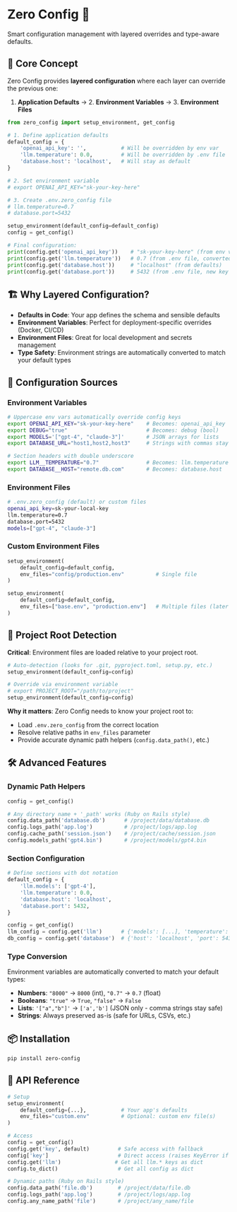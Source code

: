 # Zero Config 🚀

Smart configuration management with layered overrides and type-aware defaults.

## 🎯 Core Concept

Zero Config provides **layered configuration** where each layer can override the previous one:

1. **Application Defaults** → 2. **Environment Variables** → 3. **Environment Files**

```python
from zero_config import setup_environment, get_config

# 1. Define application defaults
default_config = {
    'openai_api_key': '',           # Will be overridden by env var
    'llm.temperature': 0.0,         # Will be overridden by .env file
    'database.host': 'localhost',   # Will stay as default
}

# 2. Set environment variable
# export OPENAI_API_KEY="sk-your-key-here"

# 3. Create .env.zero_config file
# llm.temperature=0.7
# database.port=5432

setup_environment(default_config=default_config)
config = get_config()

# Final configuration:
print(config.get('openai_api_key'))    # "sk-your-key-here" (from env var)
print(config.get('llm.temperature'))   # 0.7 (from .env file, converted to float)
print(config.get('database.host'))     # "localhost" (from defaults)
print(config.get('database.port'))     # 5432 (from .env file, new key as int)
```

## 🏗️ Why Layered Configuration?

- **Defaults in Code**: Your app defines the schema and sensible defaults
- **Environment Variables**: Perfect for deployment-specific overrides (Docker, CI/CD)
- **Environment Files**: Great for local development and secrets management
- **Type Safety**: Environment strings are automatically converted to match your default types

## 🔧 Configuration Sources

### Environment Variables

```bash
# Uppercase env vars automatically override config keys
export OPENAI_API_KEY="sk-your-key-here"    # Becomes: openai_api_key
export DEBUG="true"                         # Becomes: debug (bool)
export MODELS='["gpt-4", "claude-3"]'       # JSON arrays for lists
export DATABASE_URL="host1,host2,host3"     # Strings with commas stay safe

# Section headers with double underscore
export LLM__TEMPERATURE="0.7"               # Becomes: llm.temperature
export DATABASE__HOST="remote.db.com"       # Becomes: database.host
```

### Environment Files

```bash
# .env.zero_config (default) or custom files
openai_api_key=sk-your-local-key
llm.temperature=0.7
database.port=5432
models=["gpt-4", "claude-3"]
```

### Custom Environment Files

```python
setup_environment(
    default_config=default_config,
    env_files="config/production.env"          # Single file
)

setup_environment(
    default_config=default_config,
    env_files=["base.env", "production.env"]   # Multiple files (later wins)
)
```

## 📁 Project Root Detection

**Critical**: Environment files are loaded relative to your project root.

```python
# Auto-detection (looks for .git, pyproject.toml, setup.py, etc.)
setup_environment(default_config=config)

# Override via environment variable
# export PROJECT_ROOT="/path/to/project"
setup_environment(default_config=config)
```

**Why it matters**: Zero Config needs to know your project root to:

- Load `.env.zero_config` from the correct location
- Resolve relative paths in `env_files` parameter
- Provide accurate dynamic path helpers (`config.data_path()`, etc.)

## 🛠️ Advanced Features

### Dynamic Path Helpers

```python
config = get_config()

# Any directory name + '_path' works (Ruby on Rails style)
config.data_path('database.db')      # /project/data/database.db
config.logs_path('app.log')          # /project/logs/app.log
config.cache_path('session.json')    # /project/cache/session.json
config.models_path('gpt4.bin')       # /project/models/gpt4.bin
```

### Section Configuration

```python
# Define sections with dot notation
default_config = {
    'llm.models': ['gpt-4'],
    'llm.temperature': 0.0,
    'database.host': 'localhost',
    'database.port': 5432,
}

config = get_config()
llm_config = config.get('llm')      # {'models': [...], 'temperature': 0.0}
db_config = config.get('database')  # {'host': 'localhost', 'port': 5432}
```

### Type Conversion

Environment variables are automatically converted to match your default types:

- **Numbers**: `"8000"` → `8000` (int), `"0.7"` → `0.7` (float)
- **Booleans**: `"true"` → `True`, `"false"` → `False`
- **Lists**: `'["a","b"]'` → `['a','b']` (JSON only - comma strings stay safe)
- **Strings**: Always preserved as-is (safe for URLs, CSVs, etc.)

## 📦 Installation

```bash
pip install zero-config
```

## 🔗 API Reference

```python
# Setup
setup_environment(
    default_config={...},           # Your app's defaults
    env_files="custom.env"          # Optional: custom env file(s)
)

# Access
config = get_config()
config.get('key', default)         # Safe access with fallback
config['key']                      # Direct access (raises KeyError if missing)
config.get('llm')                 # Get all llm.* keys as dict
config.to_dict()                   # Get all config as dict

# Dynamic paths (Ruby on Rails style)
config.data_path('file.db')        # /project/data/file.db
config.logs_path('app.log')        # /project/logs/app.log
config.any_name_path('file')       # /project/any_name/file
```
